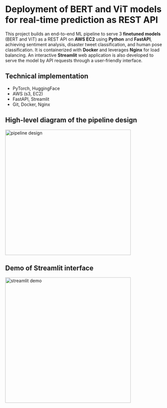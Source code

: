 # Deployment of BERT and ViT models for real-time prediction as REST API

This project builds an end-to-end ML pipeline to serve 3 **finetuned models** (BERT and ViT) as a REST API on **AWS EC2** using **Python** and **FastAPI**, achieving sentiment analysis, disaster tweet classification, and human pose classification. It is containerized with **Docker** and leverages **Nginx** for load balancing. An interactive **Streamlit** web application is also developed to serve the model by API requests through a user-friendly interface. 

## Technical implementation

- PyTorch, HuggingFace
- AWS (s3, EC2)
- FastAPI, Streamlit
- Git, Docker, Nginx

## High-level diagram of the pipeline design 

<img src="https://github.com/user-attachments/assets/8842f732-c12c-4ce7-9e2f-5109e44a3007" alt="pipeline design" width=400/>

## Demo of Streamlit interface

<img src="https://github.com/user-attachments/assets/de4baeaa-0025-4e26-b519-ca15e5620b4a" alt="streamlit demo" width=400/>
